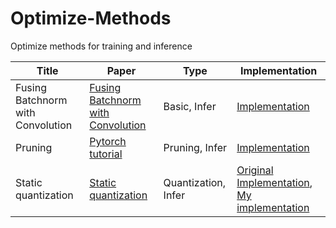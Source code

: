 # Optimize-Methods
Optimize methods for training and inference

Title | Paper | Type | Implementation | 
--- | --- | --- |--- | 
Fusing Batchnorm with Convolution | [Fusing Batchnorm with Convolution](https://nenadmarkus.com/p/fusing-batchnorm-and-conv/) |Basic, Infer | [Implementation](Fusing_Batchnorm_and_Convolution_Runtime) | 
Pruning | [Pytorch tutorial](https://pytorch.org/tutorials/intermediate/pruning_tutorial.html) |Pruning, Infer | [Implementation](Pruning) |
Static quantization | [Static quantization](https://nenadmarkus.com/p/fusing-batchnorm-and-conv/) | Quantization, Infer |[Original Implementation](https://github.com/leimao/PyTorch-Quantization-Aware-Training), [My implementation](Quantization_aware_training) |